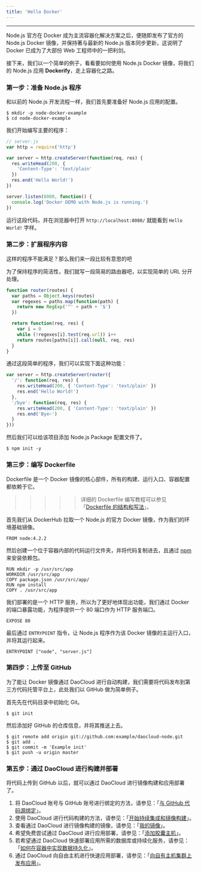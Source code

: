 ```yaml
---
title: 'Hello Docker'
---
```


---
Node.js 官方在 Docker 成为主流容器化解决方案之后，便随即发布了官方的 Node.js Docker 镜像，并保持著与最新的 Node.js 版本同步更新，这说明了 Docker 已成为了大部份 Web 工程师中的一把利剑。

接下来，我们以一个简单的例子，看看要如何使用 Node.js Docker 镜像，将我们的 Node.js 应用 **Dockerify**，走上容器化之路。

### 第一步：准备 Node.js 程序

和以前的 Node.js 开发流程一样，我们首先要准备好 Node.js 应用的配置。

``` shell
$ mkdir -p node-docker-example
$ cd node-docker-example
```

我们开始编写主要的程序：

``` javascript
// server.js
var http = require('http')

var server = http.createServer(function(req, res) {
  res.writeHead(200, {
    'Content-Type': 'text/plain'
  })
  res.end('Hello World!')
})

server.listen(8080, function() {
  console.log('Docker DEMO with Node.js is running.')
})
```

运行这段代码，并在浏览器中打开 `http://localhost:8080/` 就能看到 `Hello World!` 字样。

### 第二步：扩展程序内容

这样的程序不能满足？那么我们来一段比较有意思的吧

为了保持程序的简洁性，我们就写一段简易的路由器吧，以实现简单的 URL 分开处理。

``` javascript
function router(routes) {
  var paths = Object.keys(routes)
  var regexes = paths.map(function(path) {
    return new RegExp('^' + path + '$')
  })

  return function(req, res) {
    var i = 0
    while (!regexes[i].test(req.url)) i++
    return routes[paths[i]].call(null, req, res)
  }
}
```

通过这段简单的程序，我们可以实现下面这种功能：

``` javascript
var server = http.createServer(router({
  '/': function(req, res) {
    res.writeHead(200, { 'Content-Type': 'text/plain' })
    res.end('Hello World!')
  },
  '/bye': function(req, res) {
    res.writeHead(200, { 'Content-Type': 'text/plain' })
    res.end('Bye~')
  }
}))
```

然后我们可以给该项目添加 Node.js Package 配置文件了。

``` shell
$ npm init -y
```

### 第三步：编写 Dockerfile

Dockerfile 是一个 Docker 镜像的核心部件，所有的构建、运行入口、容器配置都依赖于它。

>>>>> 详细的 Dockerfile 编写教程可以参见「[Dockerfile 的结构和写法](http://docs.daocloud.io/ci-image-build/dockerfile)」。

首先我们从 DockerHub 拉取一个 Node.js 的官方 Docker 镜像，作为我们的环境基础镜像。

``` 
FROM node:4.2.2
```

然后创建一个位于容器内部的代码运行文件夹，并将代码复制进去，且通过 [npm](http://npmjs.com) 来安装依赖包。

``` 
RUN mkdir -p /usr/src/app
WORKDIR /usr/src/app
COPY package.json /usr/src/app/
RUN npm install
COPY . /usr/src/app
```

我们部署的是一个 HTTP 服务，所以为了更好地体现出功能，我们通过 Docker 的端口暴露功能，为程序提供一个 80 端口作为 HTTP 服务端口。

``` 
EXPOSE 80
```

最后通过 `ENTRYPOINT` 指令，让 Node.js 程序作为该 Docker 镜像的主运行入口，并将其运行起来。

``` 
ENTRYPOINT ["node", "server.js"]
```

### 第四步：上传至 GitHub

为了能让 Docker 镜像通过 DaoCloud 进行自动构建，我们需要将代码发布到第三方代码托管平台上，此处我们以 GitHub 做为简单例子。

首先先在代码目录中初始化 Git。

``` shell
$ git init
```

然后添加好 GitHub 的仓库信息，并将其推送上去。

``` shell
$ git remote add origin git://github.com:example/daocloud-node.git
$ git add .
$ git commit -m 'Example init'
$ git push -u origin master
```

### 第五步：通过 DaoCloud 进行构建并部署

将代码上传到 GitHub 以后，就可以通过 DaoCloud 进行镜像构建和应用部署了。

1. 将 DaoCloud 账号与 GitHub 账号进行绑定的方法，请参见：「[与 GitHub 代码源绑定](http://docs.daocloud.io/ci-on-daocloud/github)」。
2. 使用 DaoCloud 进行代码构建的方法，请参见：「[开始持续集成和镜像构建](http://docs.daocloud.io/ci-image-build/start-ci-and-build)」。
3. 查看通过 DaoCloud 进行镜像构建的镜像，请参见：「[我的镜像](http://docs.daocloud.io/daocloud-registry/pull-push)」。
4. 希望免费尝试通过 DaoCloud 进行应用部署，请参见：「[添加胶囊主机](http://docs.daocloud.io/cluster-mgmt/add-cell-node)」。
5. 若希望通过 DaoCloud 快速部署应用所需的数据库或持续化服务，请参见：「[如何在容器中实现数据持久化](http://docs.daocloud.io/daocloud-services/save-data-in-container)」。
6. 通过 DaoCloud 向自由主机进行快速应用部署，请参见：「[向自有主机集群上发布应用](http://docs.daocloud.io/app-deploy-mgmt/deploy-to-cluster)」。
